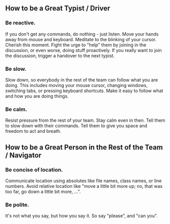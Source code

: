 ## How to be a Great Typist / Driver

### Be reactive.
If you don't get any commands, do nothing - just listen. 
Move your hands away from mouse and keyboard. 
Meditate to the blinking of your cursor. 
Cherish this moment. 
Fight the urge to "help" them by joining in the discussion, or even worse, doing stuff proactively.
If you really want to join the discussion, trigger a handover to the next typist.

### Be slow.
Slow down, so everybody in the rest of the team can follow what you are doing. 
This includes moving your mouse cursor, changing windows, switching tabs, or pressing keyboard shortcuts.
Make it easy to follow what and how you are doing things.

### Be calm.
Resist pressure from the rest of your team.
Stay calm even in then.
Tell them to slow down with their commands.
Tell them to give you space and freedom to act and breath.

## How to be a Great Person in the Rest of the Team / Navigator

### Be concise of location.
Communicate location using absolutes like file names, class names, or line numbers.
Avoid relative location like "move a little bit more up; no, that was too far, go down a little bit more, ...".

### Be polite.
It's not what you say, but how you say it.
So say "please", and "can you".
